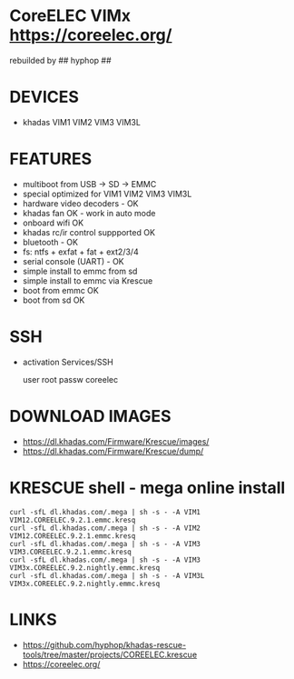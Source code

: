 # CoreELEC VIMx https://coreelec.org/

rebuilded by ## hyphop ##

# DEVICES

+ khadas VIM1 VIM2 VIM3 VIM3L

# FEATURES

+ multiboot from USB -> SD -> EMMC
+ special optimized for VIM1 VIM2 VIM3 VIM3L
+ hardware video decoders - OK
+ khadas fan OK - work in auto mode
+ onboard wifi OK
+ khadas rc/ir control suppported OK
+ bluetooth - OK
+ fs: ntfs + exfat + fat + ext2/3/4
+ serial console (UART) - OK
+ simple install to emmc from sd
+ simple install to emmc via Krescue
+ boot from emmc OK
+ boot from sd OK

# SSH

+ activation Services/SSH

    user	root
    passw	coreelec

# DOWNLOAD IMAGES

+ https://dl.khadas.com/Firmware/Krescue/images/
+ https://dl.khadas.com/Firmware/Krescue/dump/

# KRESCUE shell - mega online install

    curl -sfL dl.khadas.com/.mega | sh -s - -A VIM1  VIM12.COREELEC.9.2.1.emmc.kresq
    curl -sfL dl.khadas.com/.mega | sh -s - -A VIM2  VIM12.COREELEC.9.2.1.emmc.kresq
    curl -sfL dl.khadas.com/.mega | sh -s - -A VIM3  VIM3.COREELEC.9.2.1.emmc.kresq
    curl -sfL dl.khadas.com/.mega | sh -s - -A VIM3  VIM3x.COREELEC.9.2.nightly.emmc.kresq
    curl -sfL dl.khadas.com/.mega | sh -s - -A VIM3L VIM3x.COREELEC.9.2.nightly.emmc.kresq

# LINKS

+ https://github.com/hyphop/khadas-rescue-tools/tree/master/projects/COREELEC.krescue
+ https://coreelec.org/


